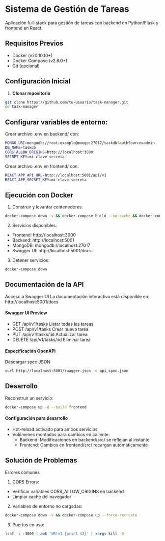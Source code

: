 # Sistema de Gestión de Tareas

Aplicación full-stack para gestión de tareas con backend en Python/Flask y frontend en React.

## Requisitos Previos

- Docker (v20.10.10+)
- Docker Compose (v2.6.0+)
- Git (opcional)

## Configuración Inicial

1. **Clonar repositorio**:

```bash
git clone https://github.com/tu-usuario/task-manager.git
cd task-manager
```

## Configurar variables de entorno:

Crear archivo .env en backend/ con:

```bash
MONGO_URI=mongodb://root:example@mongo:27017/taskdb?authSource=admin
DB_NAME=taskdb
CORS_ALLOW_ORIGINS=http://localhost:3000
SECRET_KEY=mi-clave-secreta
```

Crear archivo .env en frontend/ con:

```bash
REACT_APP_API_URL=http://localhost:5001/api/v1
REACT_APP_SECRET_KEY=mi-clave-secreta
```

## Ejecución con Docker

1. Construir y levantar contenedores:

```bash
docker-compose down -v && docker-compose build --no-cache && docker-compose up -d
```

2. Servicios disponibles:

* Frontend: http://localhost:3000
* Backend: http://localhost:5001
* MongoDB: mongodb://localhost:27017
* Swagger UI: http://localhost:5001/docs

3. Detener servicios:

```bash
docker-compose down
```

## Documentación de la API

Acceso a Swagger UI
La documentación interactiva está disponible en:
http://localhost:5001/docs

#### Swagger UI Preview

* GET /api/v1/tasks Listar todas las tareas
* POST /api/v1/tasks Crear nueva tarea
* PUT /api/v1/tasks/:id Actualizar tarea
* DELETE /api/v1/tasks/:id Eliminar tarea

#### Especificación OpenAPI

Descargar spec JSON:

```bash
curl http://localhost:5001/swagger.json -o api_spec.json
```

## Desarrollo

Reconstruir un servicio:

```bash
docker-compose up -d --build frontend
```
#### Configuración para desarrollo

* Hot-reload activado para ambos servicios
* Volúmenes montados para cambios en caliente:
  * Backend: Modificaciones en backend/src/ se reflejan al instante
  * Frontend: Cambios en frontend/src/ recargan automáticamente

## Solución de Problemas

Errores comunes

1. CORS Errors:
  * Verificar variables CORS_ALLOW_ORIGINS en backend
  * Limpiar caché del navegador


2. Variables de entorno no cargadas:

```bash
docker-compose down -v && docker-compose up --force-recreate
```

3. Puertos en uso:

```bash
lsof -i :3000 | awk 'NR!=1 {print $2}' | xargs kill -9
```